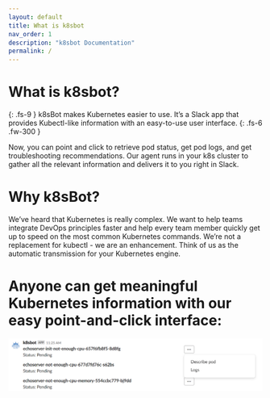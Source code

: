 ```yaml
---
layout: default
title: What is k8sbot
nav_order: 1
description: "k8sbot Documentation"
permalink: /
---
```


# What is k8sbot?
{: .fs-9 }
k8sBot makes Kubernetes easier to use. It’s a Slack app that provides Kubectl-like information with an easy-to-use user interface. 
{: .fs-6 .fw-300 }

Now, you can point and click to retrieve pod status, get pod logs, and get troubleshooting recommendations. Our agent runs in your k8s cluster to gather all the relevant information and delivers it to you right in Slack. 


# Why k8sBot?
We’ve heard that Kubernetes is really complex. We want to help teams integrate DevOps principles faster and help every team member quickly get up to speed on the most common Kubernetes commands. We’re not a replacement for kubectl - we are an enhancement. Think of us as the automatic transmission for your Kubernetes engine.

# Anyone can get meaningful Kubernetes information with our easy point-and-click interface:

![](/assets/images/k8sBot-button.png)
